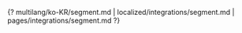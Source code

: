 {? multilang/ko-KR/segment.md | localized/integrations/segment.md | pages/integrations/segment.md ?}
